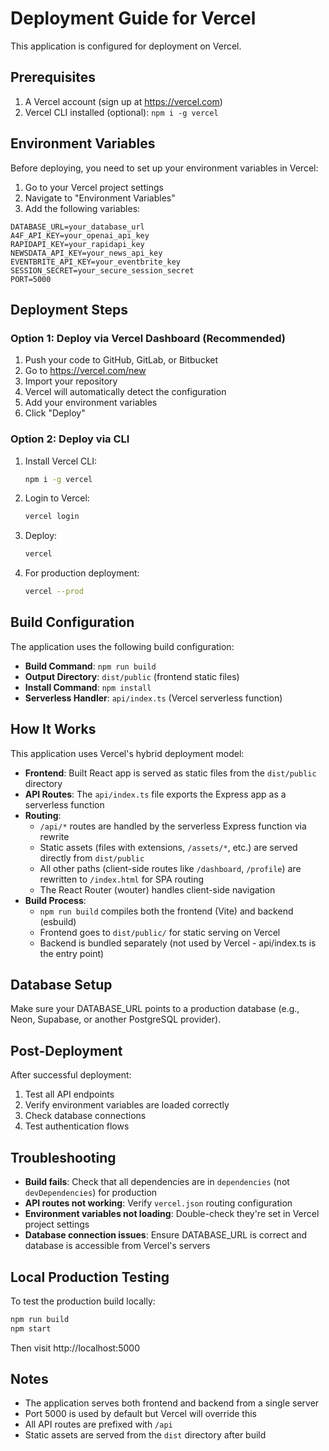 # Deployment Guide for Vercel

This application is configured for deployment on Vercel.

## Prerequisites

1. A Vercel account (sign up at https://vercel.com)
2. Vercel CLI installed (optional): `npm i -g vercel`

## Environment Variables

Before deploying, you need to set up your environment variables in Vercel:

1. Go to your Vercel project settings
2. Navigate to "Environment Variables"
3. Add the following variables:

```
DATABASE_URL=your_database_url
A4F_API_KEY=your_openai_api_key
RAPIDAPI_KEY=your_rapidapi_key
NEWSDATA_API_KEY=your_news_api_key
EVENTBRITE_API_KEY=your_eventbrite_key
SESSION_SECRET=your_secure_session_secret
PORT=5000
```

## Deployment Steps

### Option 1: Deploy via Vercel Dashboard (Recommended)

1. Push your code to GitHub, GitLab, or Bitbucket
2. Go to https://vercel.com/new
3. Import your repository
4. Vercel will automatically detect the configuration
5. Add your environment variables
6. Click "Deploy"

### Option 2: Deploy via CLI

1. Install Vercel CLI:
   ```bash
   npm i -g vercel
   ```

2. Login to Vercel:
   ```bash
   vercel login
   ```

3. Deploy:
   ```bash
   vercel
   ```

4. For production deployment:
   ```bash
   vercel --prod
   ```

## Build Configuration

The application uses the following build configuration:

- **Build Command**: `npm run build`
- **Output Directory**: `dist/public` (frontend static files)
- **Install Command**: `npm install`
- **Serverless Handler**: `api/index.ts` (Vercel serverless function)

## How It Works

This application uses Vercel's hybrid deployment model:
- **Frontend**: Built React app is served as static files from the `dist/public` directory
- **API Routes**: The `api/index.ts` file exports the Express app as a serverless function
- **Routing**:
  - `/api/*` routes are handled by the serverless Express function via rewrite
  - Static assets (files with extensions, `/assets/*`, etc.) are served directly from `dist/public`
  - All other paths (client-side routes like `/dashboard`, `/profile`) are rewritten to `/index.html` for SPA routing
  - The React Router (wouter) handles client-side navigation
- **Build Process**: 
  - `npm run build` compiles both the frontend (Vite) and backend (esbuild)
  - Frontend goes to `dist/public/` for static serving on Vercel
  - Backend is bundled separately (not used by Vercel - api/index.ts is the entry point)

## Database Setup

Make sure your DATABASE_URL points to a production database (e.g., Neon, Supabase, or another PostgreSQL provider).

## Post-Deployment

After successful deployment:

1. Test all API endpoints
2. Verify environment variables are loaded correctly
3. Check database connections
4. Test authentication flows

## Troubleshooting

- **Build fails**: Check that all dependencies are in `dependencies` (not `devDependencies`) for production
- **API routes not working**: Verify `vercel.json` routing configuration
- **Environment variables not loading**: Double-check they're set in Vercel project settings
- **Database connection issues**: Ensure DATABASE_URL is correct and database is accessible from Vercel's servers

## Local Production Testing

To test the production build locally:

```bash
npm run build
npm start
```

Then visit http://localhost:5000

## Notes

- The application serves both frontend and backend from a single server
- Port 5000 is used by default but Vercel will override this
- All API routes are prefixed with `/api`
- Static assets are served from the `dist` directory after build

